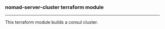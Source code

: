 ### nomad-server-cluster terraform module
--------------------------

This terraform module builds a consul cluster.
